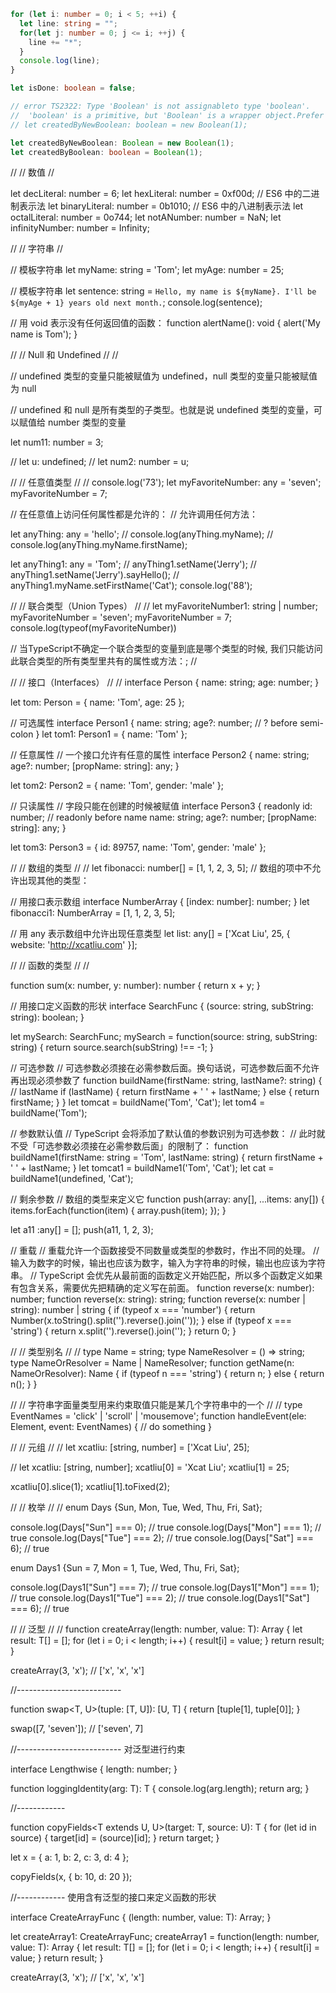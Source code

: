 ```typescript
for (let i: number = 0; i < 5; ++i) {
  let line: string = "";
  for(let j: number = 0; j <= i; ++j) {
    line += "*";
  }
  console.log(line);
}

let isDone: boolean = false;

// error TS2322: Type 'Boolean' is not assignableto type 'boolean'.
//  'boolean' is a primitive, but 'Boolean' is a wrapper object.Prefer using 'boolean' when possible.
// let createdByNewBoolean: boolean = new Boolean(1);

let createdByNewBoolean: Boolean = new Boolean(1);
let createdByBoolean: boolean = Boolean(1);
```


//
//    数值
//

let decLiteral: number = 6;
let hexLiteral: number = 0xf00d;
// ES6 中的二进制表示法
let binaryLiteral: number = 0b1010;
// ES6 中的八进制表示法
let octalLiteral: number = 0o744;
let notANumber: number = NaN;
let infinityNumber: number = Infinity;


//
//    字符串
//


// 模板字符串
let myName: string = 'Tom';
let myAge: number = 25;

// 模板字符串
let sentence: string = `Hello, my name is ${myName}.
I'll be ${myAge + 1} years old next month.`;
console.log(sentence);

// 用 void 表示没有任何返回值的函数：
function alertName(): void {
    alert('My name is Tom');
}


//
//    Null 和 Undefined
//
// 

// undefined 类型的变量只能被赋值为 undefined，null 类型的变量只能被赋值为 null

// undefined 和 null 是所有类型的子类型。也就是说 undefined 类型的变量，可以赋值给 number 类型的变量

let num11: number = 3;

// let u: undefined;
// let num2: number = u;



//
//    任意值类型
//
// 
console.log('73');
let myFavoriteNumber: any = 'seven';
myFavoriteNumber = 7;

// 在任意值上访问任何属性都是允许的：
// 允许调用任何方法：

let anyThing: any = 'hello';
// console.log(anyThing.myName);
// console.log(anyThing.myName.firstName);

let anyThing1: any = 'Tom';
// anyThing1.setName('Jerry');
// anyThing1.setName('Jerry').sayHello();
// anyThing1.myName.setFirstName('Cat');
console.log('88');



//
//    联合类型（Union Types）
//
//
let myFavoriteNumber1: string | number;
myFavoriteNumber = 'seven';
myFavoriteNumber = 7;
console.log(typeof(myFavoriteNumber))

// 当TypeScript不确定一个联合类型的变量到底是哪个类型的时候, 我们只能访问此联合类型的所有类型里共有的属性或方法：;
//



//
//    接口（Interfaces）
//
//
interface Person {
    name: string;
    age: number;
}

let tom: Person = {
    name: 'Tom',
    age: 25
};


// 可选属性
interface Person1 {
    name: string;
    age?: number;           // ? before semi-colon
}
let tom1: Person1 = {
    name: 'Tom'
};

// 任意属性
// 一个接口允许有任意的属性
interface Person2 {
    name: string;
    age?: number;
    [propName: string]: any;
}

let tom2: Person2 = {
    name: 'Tom',
    gender: 'male'
};



// 只读属性
// 字段只能在创建的时候被赋值
interface Person3 {
    readonly id: number;      // readonly before name
    name: string;
    age?: number;
    [propName: string]: any;
}

let tom3: Person3 = {
    id: 89757,
    name: 'Tom',
    gender: 'male'
};



//
//    数组的类型
//
//
let fibonacci: number[] = [1, 1, 2, 3, 5];
// 数组的项中不允许出现其他的类型：

// 用接口表示数组
interface NumberArray {
    [index: number]: number;
}
let fibonacci1: NumberArray = [1, 1, 2, 3, 5];

// 用 any 表示数组中允许出现任意类型
let list: any[] = ['Xcat Liu', 25, { website: 'http://xcatliu.com' }];


//
//    函数的类型
//
//

function sum(x: number, y: number): number {
    return x + y;
}


// 用接口定义函数的形状
interface SearchFunc {
    (source: string, subString: string): boolean;
}

let mySearch: SearchFunc;
mySearch = function(source: string, subString: string) {
    return source.search(subString) !== -1;
}

// 可选参数
// 可选参数必须接在必需参数后面。换句话说，可选参数后面不允许再出现必须参数了
function buildName(firstName: string, lastName?: string) {    // lastName
    if (lastName) {
        return firstName + ' ' + lastName;
    } else {
        return firstName;
    }
}
let tomcat = buildName('Tom', 'Cat');
let tom4 = buildName('Tom');

// 参数默认值
// TypeScript 会将添加了默认值的参数识别为可选参数：
// 此时就不受「可选参数必须接在必需参数后面」的限制了：
function buildName1(firstName: string = 'Tom', lastName: string) {
    return firstName + ' ' + lastName;
}
let tomcat1 = buildName1('Tom', 'Cat');
let cat = buildName1(undefined, 'Cat');


// 剩余参数
// 数组的类型来定义它
function push(array: any[], ...items: any[]) {
    items.forEach(function(item) {
        array.push(item);
    });
}

let a11 :any[] = [];
push(a11, 1, 2, 3);


// 重载
// 重载允许一个函数接受不同数量或类型的参数时，作出不同的处理。
// 输入为数字的时候，输出也应该为数字，输入为字符串的时候，输出也应该为字符串。
// TypeScript 会优先从最前面的函数定义开始匹配，所以多个函数定义如果有包含关系，需要优先把精确的定义写在前面。
function reverse(x: number): number;
function reverse(x: string): string;
function reverse(x: number | string): number | string {
    if (typeof x === 'number') {
        return Number(x.toString().split('').reverse().join(''));
    } else if (typeof x === 'string') {
        return x.split('').reverse().join('');
    }
    return 0;
}


//
//    类型别名
//
//
type Name = string;
type NameResolver = () => string;
type NameOrResolver = Name | NameResolver;
function getName(n: NameOrResolver): Name {
    if (typeof n === 'string') {
        return n;
    } else {
        return n();
    }
}



//
//    字符串字面量类型用来约束取值只能是某几个字符串中的一个
//
//
type EventNames = 'click' | 'scroll' | 'mousemove';
function handleEvent(ele: Element, event: EventNames) {
    // do something
}


//
//    元组
//
//
let xcatliu: [string, number] = ['Xcat Liu', 25];

// let xcatliu: [string, number];
xcatliu[0] = 'Xcat Liu';
xcatliu[1] = 25;

xcatliu[0].slice(1);
xcatliu[1].toFixed(2);


//
//    枚举
//
//
enum Days {Sun, Mon, Tue, Wed, Thu, Fri, Sat};

console.log(Days["Sun"] === 0); // true
console.log(Days["Mon"] === 1); // true
console.log(Days["Tue"] === 2); // true
console.log(Days["Sat"] === 6); // true

enum Days1 {Sun = 7, Mon = 1, Tue, Wed, Thu, Fri, Sat};

console.log(Days1["Sun"] === 7); // true
console.log(Days1["Mon"] === 1); // true
console.log(Days1["Tue"] === 2); // true
console.log(Days1["Sat"] === 6); // true


//
//    泛型
//
//
function createArray<T>(length: number, value: T): Array<T> {
    let result: T[] = [];
    for (let i = 0; i < length; i++) {
        result[i] = value;
    }
    return result;
}

createArray<string>(3, 'x'); // ['x', 'x', 'x']

//--------------------------

function swap<T, U>(tuple: [T, U]): [U, T] {
    return [tuple[1], tuple[0]];
}

swap([7, 'seven']); // ['seven', 7]

//-------------------------- 对泛型进行约束

interface Lengthwise {
    length: number;
}

function loggingIdentity<T extends Lengthwise>(arg: T): T {
    console.log(arg.length);
    return arg;
}

//------------

function copyFields<T extends U, U>(target: T, source: U): T {
    for (let id in source) {
        target[id] = (<T>source)[id];
    }
    return target;
}

let x = { a: 1, b: 2, c: 3, d: 4 };

copyFields(x, { b: 10, d: 20 });


//------------   使用含有泛型的接口来定义函数的形状

interface CreateArrayFunc {
    <T>(length: number, value: T): Array<T>;
}

let createArray1: CreateArrayFunc;
createArray1 = function<T>(length: number, value: T): Array<T> {
    let result: T[] = [];
    for (let i = 0; i < length; i++) {
        result[i] = value;
    }
    return result;
}

createArray(3, 'x'); // ['x', 'x', 'x']



























